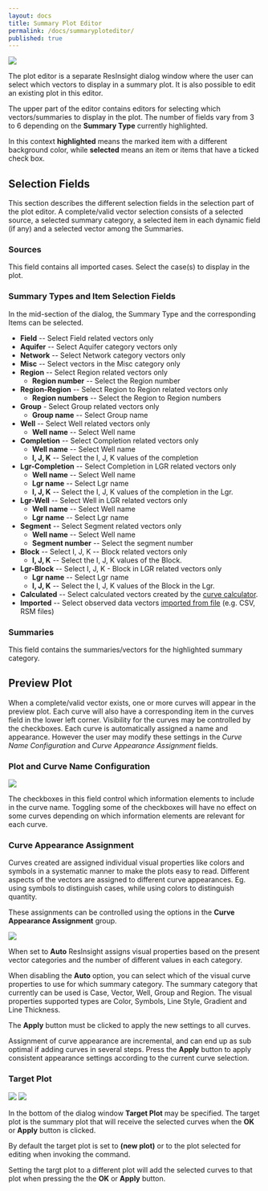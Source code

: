 ```yaml
---
layout: docs
title: Summary Plot Editor
permalink: /docs/summaryploteditor/
published: true
---
```

![]({{site.baseurl}}/images/SummaryPlotEditor.png)

The plot editor is a separate ResInsight dialog window where the user can select which vectors to display in a summary plot. It is also possible to edit an existing plot in this editor.

The upper part of the editor contains editors for selecting which vectors/summaries to display in the plot. The number of fields vary from 3 to 6 depending on the **Summary Type** currently highlighted. 

<div class="note">
In this context <b>highlighted</b> means the marked item with a different background color, while <b>selected</b> means an item or items that have a ticked check box.
</div>

## Selection Fields
This section describes the different selection fields in the selection part of the plot editor. A complete/valid vector selection consists of a selected source, a selected summary category, a selected item in each dynamic field (if any) and a selected vector among the Summaries.

### Sources
This field contains all imported cases. Select the case(s) to display in the plot.

### Summary Types and Item Selection Fields
In the mid-section of the dialog, the Summary Type and the corresponding Items can be selected.

- **Field** -- Select Field related vectors only
- **Aquifer** -- Select Aquifer category vectors only 
- **Network** -- Select Network category vectors only  
- **Misc** -- Select vectors in the Misc category only 
- **Region** -- Select Region related vectors only  
   - **Region number** -- Select the Region number
- **Region-Region** -- Select Region to Region related vectors only  
   - **Region numbers** -- Select the Region to Region numbers
- **Group** - Select Group related vectors only
   - **Group name** --  Select Group name
- **Well** -- Select Well related vectors only
   - **Well name** --  Select Well name
- **Completion**   -- Select Completion related vectors only
   - **Well name** --  Select Well name
   - **I, J, K** -- Select the I, J, K values of the completion
- **Lgr-Completion** -- Select Completion in LGR related vectors only
   - **Well name** --  Select Well name
   - **Lgr name** -- Select Lgr name
   - **I, J, K** -- Select the I, J, K values of the completion in the Lgr.
- **Lgr-Well** -- Select Well in LGR related vectors only
   - **Well name** -- Select Well name
   - **Lgr name** -- Select Lgr name 
- **Segment** -- Select Segment related vectors only
   - **Well name** -- Select Well name
   - **Segment number** -- Select the segment number
- **Block** -- Select I, J, K -- Block related vectors only 
   - **I, J, K** -- Select the I, J, K values of the Block. 
- **Lgr-Block** -- Select I, J, K - Block in LGR related vectors only
   - **Lgr name** -- Select Lgr name
   - **I, J, K** -- Select the I, J, K values of the Block in the Lgr. 
- **Calculated** -- Select calculated vectors created by the [curve calculator]({{site.baseurl}}/docs/curvecalculator).
- **Imported** -- Select observed data vectors [imported from file]({{site.baseurl}}/docs/importobstimehistdata) (e.g. CSV, RSM files)

### Summaries
This field contains the summaries/vectors for the highlighted summary category.

## Preview Plot
When a complete/valid vector exists, one or more curves will appear in the preview plot. Each curve will also have a corresponding item in the curves field in the lower left corner. Visibility for the curves may be controlled by the checkboxes. Each curve is automatically assigned a name and appearance. However the user may modify these settings in the *Curve Name Configuration* and *Curve Appearance Assignment* fields.

### Plot and Curve Name Configuration
![]({{site.baseurl}}/images/CurveNameConfig.png)

The checkboxes in this field control which information elements to include in the curve name. Toggling some of the checkboxes will have no effect on some curves depending on which information elements are relevant for each curve.

### Curve Appearance Assignment
Curves created are assigned individual visual properties like colors and symbols in a systematic manner to make the plots easy to read. Different aspects of the vectors are assigned to different curve appearances. Eg. using symbols to distinguish cases, while using colors to distinguish quantity.

These assignments can be controlled using the options in the **Curve Appearance Assignment** group. 

![]({{site.baseurl}}/images/CurveAppearanceAssignment.png)

When set to **Auto** ResInsight assigns visual properties based on the present vector categories and the number of different values in each category.

When disabling the **Auto** option, you can select which of the visual curve properties to use for which summary category. The summary category that currently can be used is Case, Vector, Well, Group and Region. The visual properties supported types are Color, Symbols, Line Style, Gradient and Line Thickness.

The **Apply** button must be clicked to apply the new settings to all curves.

<div class="note">
Assignment of curve appearance are incremental, and can end up as sub optimal if adding curves in several steps.
Press the <b>Apply</b> button to apply consistent appearance settings according to the current curve selection.
</div>

### Target Plot
![]({{site.baseurl}}/images/TargetPlot_new.png)
![]({{site.baseurl}}/images/TargetPlot_1.png)

In the bottom of the dialog window **Target Plot** may be specified. The target plot is the summary plot that will receive the selected curves when the **OK** or **Apply** button is clicked. 

By default the target plot is set to **(new plot)** or to the plot selected for editing when invoking the command. 

Setting the targt plot to a different plot will add the selected curves to that plot when pressing the the **OK** or **Apply** button.
